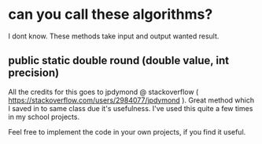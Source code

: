 # can you call these algorithms? 
I dont know. These methods take input and output wanted result.

## public static double round (double value, int precision)
All the credits for this goes to jpdymond @ stackoverflow ( https://stackoverflow.com/users/2984077/jpdymond ).
Great method which I saved in to same class due it's usefulness. I've used this quite a few times in my school projects. 

Feel free to implement the code in your own projects, if you find it useful.
